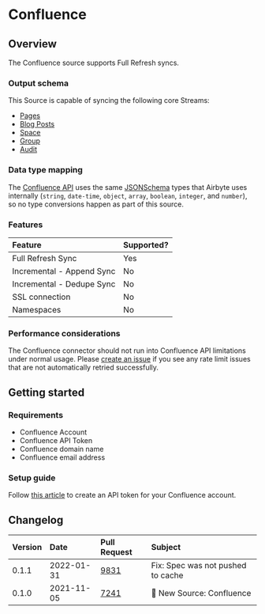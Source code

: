 # Confluence

## Overview

The Confluence source supports Full Refresh syncs. 

### Output schema

This Source is capable of syncing the following core Streams:

* [Pages](https://developer.atlassian.com/cloud/confluence/rest/api-group-content/#api-wiki-rest-api-content-get)
* [Blog Posts](https://developer.atlassian.com/cloud/confluence/rest/api-group-content/#api-wiki-rest-api-content-get)
* [Space](https://developer.atlassian.com/cloud/confluence/rest/api-group-space/#api-wiki-rest-api-space-get)
* [Group](https://developer.atlassian.com/cloud/confluence/rest/api-group-group/#api-wiki-rest-api-group-get)
* [Audit](https://developer.atlassian.com/cloud/confluence/rest/api-group-audit/#api-wiki-rest-api-audit-get)

### Data type mapping

The [Confluence API](https://developer.atlassian.com/cloud/confluence/rest/intro/#about) uses the same [JSONSchema](https://json-schema.org/understanding-json-schema/reference/index.html) types that Airbyte uses internally \(`string`, `date-time`, `object`, `array`, `boolean`, `integer`, and `number`\), so no type conversions happen as part of this source.

### Features

| Feature | Supported? |
| :--- | :--- |
| Full Refresh Sync | Yes |
| Incremental - Append Sync | No |
| Incremental - Dedupe Sync | No |
| SSL connection | No |
| Namespaces | No |

### Performance considerations

The Confluence connector should not run into Confluence API limitations under normal usage. Please [create an issue](https://github.com/airbytehq/airbyte/issues) if you see any rate limit issues that are not automatically retried successfully.

## Getting started

### Requirements

* Confluence Account
* Confluence API Token
* Confluence domain name
* Confluence email address

### Setup guide

Follow [this article](https://support.atlassian.com/atlassian-account/docs/manage-api-tokens-for-your-atlassian-account/) to create an API token for your Confluence account. 

## Changelog

| Version | Date | Pull Request | Subject |
| :--- | :--- | :--- | :--- |
| 0.1.1 | 2022-01-31 | [9831](https://github.com/airbytehq/airbyte/pull/9831) | Fix: Spec was not pushed to cache |
| 0.1.0 | 2021-11-05 | [7241](https://github.com/airbytehq/airbyte/pull/7241) | 🎉 New Source: Confluence |